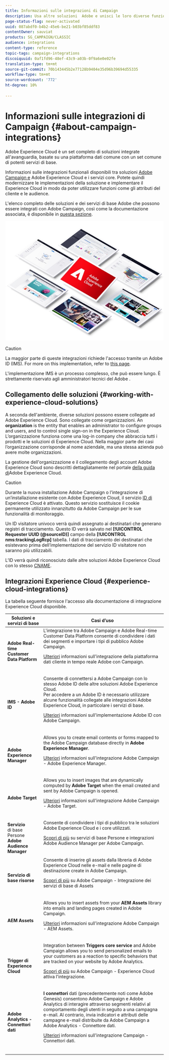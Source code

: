 ```yaml
---
title: Informazioni sulle integrazioni di Campaign
description: Usa altre soluzioni  Adobe e unisci le loro diverse funzionalità con Campaign.
page-status-flag: never-activated
uuid: 087abdf0-b4b2-45e6-be21-b03bf85ddf83
contentOwner: sauviat
products: SG_CAMPAIGN/CLASSIC
audience: integrations
content-type: reference
topic-tags: campaign-integrations
discoiquuid: 0af1fd96-48ef-43c9-a03b-0f9a6e0e02fe
translation-type: tm+mt
source-git-commit: 70b143445b2e77128b9404e35d96b39694d55335
workflow-type: tm+mt
source-wordcount: '772'
ht-degree: 10%

---
```



# Informazioni sulle integrazioni di Campaign {#about-campaign-integrations}

Adobe Experience Cloud è un set completo di soluzioni integrate all&#39;avanguardia, basate su una piattaforma dati comune con un set comune di potenti servizi di base.

Informazioni sulle integrazioni funzionali disponibili tra  soluzioni [Adobe Campaign e](https://docs.adobe.com/content/help/en/core-services/interface/marketing-cloud-integrations.html) Adobe Experience Cloud e i servizi [](https://docs.adobe.com/content/help/en/core-services/interface/about-core-services/core-services.html)core. Potete quindi modernizzare le implementazioni della soluzione e implementare il Experience Cloud  in modo da poter utilizzare funzioni come gli attributi del cliente e le audience.

L&#39;elenco completo delle soluzioni e dei servizi di base  Adobe che possono essere integrati con  Adobe Campaign, così come la documentazione associata, è disponibile in [questa sezione](#experience-cloud-integrations).

![](assets/ExCloud-solutions.png)


>[!CAUTION]
>
>La maggior parte di queste integrazioni richiede l&#39;accesso tramite un Adobe ID  (IMS). For more on this implementation, refer to [this page](../../integrations/using/about-adobe-id.md).
>
>L&#39;implementazione IMS è un processo complesso, che può essere lungo. È strettamente riservato agli amministratori tecnici del Adobe .

## Collegamento delle soluzioni {#working-with-experience-cloud-solutions}

A seconda dell&#39;ambiente, diverse soluzioni possono essere collegate ad Adobe Experience Cloud. Sono collegate come organizzazioni. An **organization** is the entity that enables an administrator to configure groups and users, and to control single sign-on in the Experience Cloud. L’organizzazione funziona come una log-in company che abbraccia tutti i prodotti e le soluzioni di Experience Cloud. Nella maggior parte dei casi l’organizzazione corrisponde al nome aziendale, ma una stessa azienda può avere molte organizzazioni.

La gestione dell&#39;organizzazione e il collegamento degli account Adobe Experience Cloud sono descritti dettagliatamente nel portale [della guida di](https://docs.adobe.com/content/help/it-IT/core-services/interface/manage-users-and-products/organizations.html)Adobe Experience Cloud.

>[!CAUTION]
>
>Durante la nuova installazione  Adobe Campaign o l’integrazione di un’installazione esistente con Adobe Experience Cloud, il servizio [ID di](https://docs.adobe.com/content/help/en/id-service/using/home.html) Experience Cloud è attivato. Questo servizio sostituisce il cookie permanente utilizzato innanzitutto da  Adobe Campaign per le sue funzionalità di monitoraggio.
>
>Un ID visitatore univoco verrà quindi assegnato ai destinatari che generano registri di tracciamento. Questo ID verrà salvato nel **[!UICONTROL Requester UUID (@sourceID)]** campo della **[!UICONTROL nms:trackingLogRcp]** tabella. I dati di tracciamento dei destinatari che esistevano prima dell’implementazione del servizio ID visitatore non saranno più utilizzabili.
>
>L’ID verrà quindi riconosciuto dalle altre soluzioni Adobe Experience Cloud con lo stesso [CNAME](https://docs.adobe.com/content/help/en/id-service/using/reference/analytics-reference/cname.html).

## Integrazioni Experience Cloud {#experience-cloud-integrations}

La tabella seguente fornisce l&#39;accesso alla documentazione di integrazione  Experience Cloud disponibile.

<table> 
 <thead> 
  <tr> 
   <th> Soluzioni e servizi di base<br /> </th> 
   <th> Casi d’uso<br /> </th> 
  </tr> 
 </thead> 
 <tbody> 
  <tr> 
   <td> <strong>Adobe Real-time Customer Data Platform</strong><br /> </td> 
   <td> L'integrazione tra  Adobe Campaign e  Adobe Real-time Customer Data Platform consente di condividere i dati dei segmenti e importare i tipi di pubblico  Adobe Campaign.<br /> <p><a href="https://docs.adobe.com/content/help/en/experience-platform/rtcdp/destinations/destinations-cat/adobe-destinations/adobe-campaign-destination.html">Ulteriori</a> informazioni sull'integrazione della piattaforma dati cliente in tempo reale  Adobe con Campaign.</p><br /> </td> 
  </tr> 
  <tr> 
   <td> <strong>IMS -  Adobe ID</strong><br /> </td> 
   <td> Consente di connettersi a  Adobe Campaign con lo stesso Adobe ID  delle altre soluzioni Adobe Experience Cloud.<br /> Per accedere a un Adobe ID  è necessario utilizzare alcune funzionalità collegate alle integrazioni Adobe Experience Cloud, in particolare i servizi di base.<br /> <p><a href="../../integrations/using/about-adobe-id.md">Ulteriori</a> informazioni sull'implementazione  Adobe ID con  Adobe Campaign.</p><br /> </td> 
  </tr> 
  <tr> 
   <td> <strong>Adobe Experience Manager</strong><br /> </td> 
   <td> Allows you to create email contents or forms mapped to the Adobe Campaign database directly in <strong>Adobe Experience Manager</strong>.<br /> <p><a href="../../integrations/using/about-adobe-experience-manager.md">Ulteriori</a> informazioni sull'integrazione  Adobe Campaign - Adobe Experience Manager.</p><br /> </td> 
  </tr> 
  <tr> 
   <td> <strong>Adobe Target</strong><br /> </td> 
   <td> Allows you to insert images that are dynamically computed by <strong>Adobe Target</strong> when the email created and sent by Adobe Campaign is opened.<br /> <p><a href="../../integrations/using/integrating-with-adobe-target.md">Ulteriori</a> informazioni sull'integrazione  Adobe Campaign -  Adobe Target.</p><br /> </td> 
  </tr> 
  <tr> 
   <td> <strong>Servizio</strong><br /> di base Persone <strong>Adobe Audience Manager</strong><br /> </td> 
   <td> Consente di condividere i tipi di pubblico tra le soluzioni Adobe Experience Cloud e i core utilizzati.<br /> <p><a href="../../integrations/using/sharing-audiences-with-adobe-experience-cloud.md">Scopri di più</a> su  servizi di base Persone e integrazioni Adobe Audience Manager per Adobe Campaign.</p><br /> </td> 
  </tr> 
  <tr> 
   <td> <strong>Servizio di base risorse</strong><br /> </td> 
   <td> Consente di inserire gli assets dalla libreria di Adobe Experience Cloud nelle e-mail e nelle pagine di destinazione create in Adobe Campaign.<br /> <p><a href="../../integrations/using/configuring-access-to-assets.md#integrating-with-experience-cloud-assets">Scopri di più</a> su  Adobe Campaign - Integrazione dei servizi di base di Assets</p><br /> </td> 
  </tr> 
  <tr> 
   <td> <strong>AEM Assets</strong><br /> </td> 
   <td> Allows you to insert assets from your <strong>AEM Assets</strong> library into emails and landing pages created in Adobe Campaign.<br /> <p><a href="../../integrations/using/configuring-access-to-assets.md#integrating-with-aem-assets">Ulteriori</a> informazioni sull'integrazione  Adobe Campaign -  AEM Assets.</p><br /> </td> 
  </tr> 
  <tr> 
   <td> <strong>Trigger di Experience Cloud</strong><br /> </td> 
   <td> Integration between <strong>Triggers core service</strong> and Adobe Campaign allows you to send personalized emails to your customers as a reaction to specific behaviors that are tracked on your website by Adobe Analytics.<br /> <p><a href="https://helpx.adobe.com/it/campaign/kb/triggers-and-campaign.html">Scopri di più</a> su  Adobe Campaign -  Experience Cloud attiva l'integrazione.</p><br /> </td> 
  </tr> 
  <tr> 
   <td> <strong>Adobe Analytics - Connettori dati</strong><br /> </td> 
   <td> <strong>I connettori</strong> dati (precedentemente noti come  Adobe Genesis) consentono  Adobe Campaign e  Adobe Analytics di interagire attraverso segmenti relativi al comportamento degli utenti in seguito a una campagna e-mail. Al contrario, invia indicatori e attributi delle campagne e-mail distribuite da  Adobe Campaign a  Adobe Analytics - Connettore dati.<br /> <p><a href="../../platform/using/adobe-analytics-data-connector.md">Ulteriori</a> informazioni sull'integrazione Campaign - Connettori dati.</p><br /> </td> 
  </tr> 
 </tbody> 
</table>

